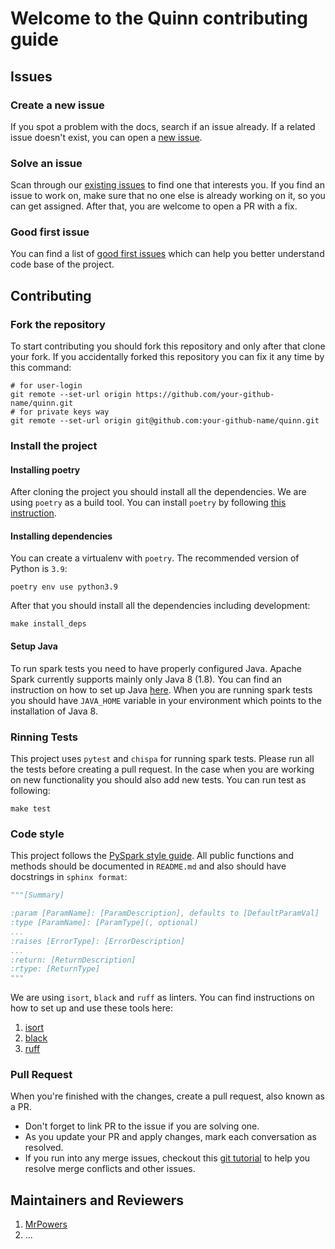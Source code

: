 # Welcome to the Quinn contributing guide

## Issues

### Create a new issue

If you spot a problem with the docs, search if an issue already. If a related issue doesn't exist, you can open a [new issue](https://github.com/MrPowers/quinn/issues/new).

### Solve an issue

Scan through our [existing issues](https://github.com/MrPowers/quinn/issues) to find one that interests you. If you find an issue to work on, make sure that no one else is already working on it, so you can get assigned. After that, you are welcome to open a PR with a fix.

### Good first issue

You can find a list of [good first issues](https://github.com/MrPowers/quinn/issues?q=is%3Aissue+is%3Aopen+label%3A%22good+first+issue%22) which can help you better understand code base of the project.

## Contributing

### Fork the repository

To start contributing you should fork this repository and only after that clone your fork. If you accidentally forked this repository you can fix it any time by this command:

```shell
# for user-login
git remote --set-url origin https://github.com/your-github-name/quinn.git
# for private keys way
git remote --set-url origin git@github.com:your-github-name/quinn.git
```

### Install the project

#### Installing poetry

After cloning the project you should install all the dependencies. We are using `poetry` as a build tool. You can install `poetry` by following [this instruction](https://python-poetry.org/docs/#installation).

#### Installing dependencies

You can create a virtualenv with `poetry`. The recommended version of Python is `3.9`:
```shell
poetry env use python3.9
```

After that you should install all the dependencies including development:
```shell
make install_deps
```

#### Setup Java

To run spark tests you need to have properly configured Java. Apache Spark currently supports mainly only Java 8 (1.8). You can find an instruction on how to set up Java [here](https://www.java.com/en/download/help/download_options.html). When you are running spark tests you should have `JAVA_HOME` variable in your environment which points to the  installation of Java 8.


### Rinning Tests

This project uses `pytest` and `chispa` for running spark tests. Please run all the tests before creating a pull request. In the case when you are working on new functionality you should also add new tests.
You can run test as following:
```shell
make test
```
### Code style

This project follows the [PySpark style guide](https://github.com/MrPowers/spark-style-guide/blob/main/PYSPARK_STYLE_GUIDE.md). All public functions and methods should be documented in `README.md` and also should have docstrings in `sphinx format`:

```python
"""[Summary]

:param [ParamName]: [ParamDescription], defaults to [DefaultParamVal]
:type [ParamName]: [ParamType](, optional)
...
:raises [ErrorType]: [ErrorDescription]
...
:return: [ReturnDescription]
:rtype: [ReturnType]
"""
```

We are using `isort`, `black` and `ruff` as linters. You can find instructions on how to set up and use these tools here:

1. [isort](https://pycqa.github.io/isort/)
2. [black](https://black.readthedocs.io/en/stable/)
3. [ruff](https://github.com/charliermarsh/ruff)

### Pull Request

When you're finished with the changes, create a pull request, also known as a PR.
- Don't forget to link PR to the issue if you are solving one.
- As you update your PR and apply changes, mark each conversation as resolved.
- If you run into any merge issues, checkout this [git tutorial](https://github.com/skills/resolve-merge-conflicts) to help you resolve merge conflicts and other issues.

## Maintainers and Reviewers

1. [MrPowers](https://github.com/MrPowers)
2. ...
